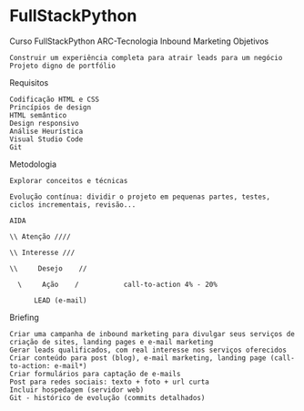 # FullStackPython

Curso FullStackPython
ARC-Tecnologia
Inbound Marketing
Objetivos

    Construir um experiência completa para atrair leads para um negócio
    Projeto digno de portfólio

Requisitos

    Codificação HTML e CSS
    Princípios de design
    HTML semântico
    Design responsivo
    Análise Heurística
    Visual Studio Code
    Git

Metodologia

    Explorar conceitos e técnicas

    Evolução contínua: dividir o projeto em pequenas partes, testes, ciclos incrementais, revisão...

    AIDA

    \\ Atenção ////

    \\ Interesse ///

    \\     Desejo    //

      \     Ação    /           call-to-action 4% - 20%

          LEAD (e-mail)

Briefing

    Criar uma campanha de inbound marketing para divulgar seus serviços de criação de sites, landing pages e e-mail marketing
    Gerar leads qualificados, com real interesse nos serviços oferecidos
    Criar conteúdo para post (blog), e-mail marketing, landing page (call-to-action: e-mail*)
    Criar formulários para captação de e-mails
    Post para redes sociais: texto + foto + url curta
    Incluir hospedagem (servidor web)
    Git - histórico de evolução (commits detalhados)
